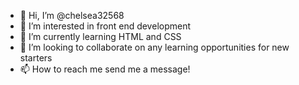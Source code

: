 - 👋 Hi, I’m @chelsea32568
- 👀 I’m interested in front end development
- 🌱 I’m currently learning HTML and CSS
- 💞️ I’m looking to collaborate on any learning opportunities for new starters
- 📫 How to reach me send me a message!

<!---
chelsea32568/chelsea32568 is a ✨ special ✨ repository because its `README.md` (this file) appears on your GitHub profile.
You can click the Preview link to take a look at your changes.
--->

